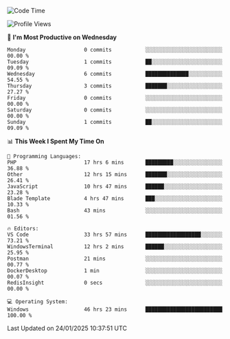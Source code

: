 <!--START_SECTION:waka-->
![Code Time](http://img.shields.io/badge/Code%20Time-3%2C935%20hrs%2047%20mins-blue)

![Profile Views](http://img.shields.io/badge/Profile%20Views-6-blue)

📅 **I'm Most Productive on Wednesday** 

```text
Monday                   0 commits           ░░░░░░░░░░░░░░░░░░░░░░░░░   00.00 % 
Tuesday                  1 commits           ██░░░░░░░░░░░░░░░░░░░░░░░   09.09 % 
Wednesday                6 commits           ██████████████░░░░░░░░░░░   54.55 % 
Thursday                 3 commits           ███████░░░░░░░░░░░░░░░░░░   27.27 % 
Friday                   0 commits           ░░░░░░░░░░░░░░░░░░░░░░░░░   00.00 % 
Saturday                 0 commits           ░░░░░░░░░░░░░░░░░░░░░░░░░   00.00 % 
Sunday                   1 commits           ██░░░░░░░░░░░░░░░░░░░░░░░   09.09 % 
```


📊 **This Week I Spent My Time On** 

```text
💬 Programming Languages: 
PHP                      17 hrs 6 mins       █████████░░░░░░░░░░░░░░░░   36.88 % 
Other                    12 hrs 15 mins      ███████░░░░░░░░░░░░░░░░░░   26.41 % 
JavaScript               10 hrs 47 mins      ██████░░░░░░░░░░░░░░░░░░░   23.28 % 
Blade Template           4 hrs 47 mins       ███░░░░░░░░░░░░░░░░░░░░░░   10.33 % 
Bash                     43 mins             ░░░░░░░░░░░░░░░░░░░░░░░░░   01.56 % 

🔥 Editors: 
VS Code                  33 hrs 57 mins      ██████████████████░░░░░░░   73.21 % 
WindowsTerminal          12 hrs 2 mins       ██████░░░░░░░░░░░░░░░░░░░   25.95 % 
Postman                  21 mins             ░░░░░░░░░░░░░░░░░░░░░░░░░   00.77 % 
DockerDesktop            1 min               ░░░░░░░░░░░░░░░░░░░░░░░░░   00.07 % 
RedisInsight             0 secs              ░░░░░░░░░░░░░░░░░░░░░░░░░   00.00 % 

💻 Operating System: 
Windows                  46 hrs 23 mins      █████████████████████████   100.00 % 
```


 Last Updated on 24/01/2025 10:37:51 UTC
<!--END_SECTION:waka-->
